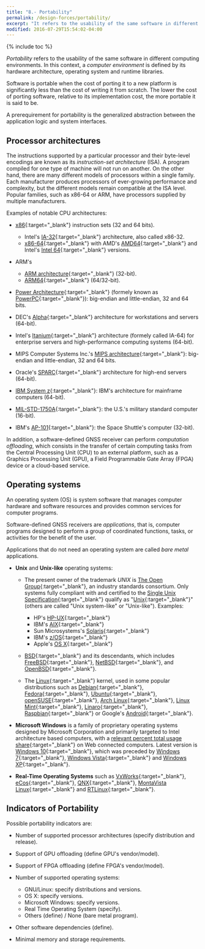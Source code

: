 ```yaml
---
title: "8.- Portability"
permalink: /design-forces/portability/
excerpt: "It refers to the usability of the same software in different environments."
modified: 2016-07-29T15:54:02-04:00
---
```

{% include toc %}

_Portability_  refers to the usability of the same software in different computing environments. In this context, a _computer environment_ is defined by its hardware architecture, operating system and runtime libraries.

Software is portable when the cost of porting it to a new platform is significantly less than the cost of writing it from scratch. The lower the cost of porting software, relative to its implementation cost, the more portable it is said to be.

A prerequirement for portability is the generalized abstraction between the application logic and system interfaces.


## Processor architectures

The instructions supported by a particular processor and their byte-level encodings
are known as its _instruction-set architecture_ (ISA). A program compiled for one
type of machine will not run on another. On the other hand, there are many different models of processors
within a single family. Each manufacturer produces processors of ever-growing performance and complexity,
but the different models remain compatible at the ISA level. Popular families, such as x86-64 or ARM, have processors supplied by multiple manufacturers.

Examples of notable CPU architectures:

* [x86](https://en.wikipedia.org/wiki/X86){:target="_blank"} instruction sets (32 and 64 bits).
  * Intel's [IA-32](https://en.wikipedia.org/wiki/IA-32){:target="_blank"} architecture, also called x86-32.
  * [x86-64](https://en.wikipedia.org/wiki/X86-64){:target="_blank"} with AMD's [AMD64](https://en.wikipedia.org/wiki/X86-64#AMD64){:target="_blank"} and Intel's [Intel 64](https://en.wikipedia.org/wiki/X86-64#Intel_64){:target="_blank"} versions.

* ARM's
   * [ARM architecture](https://en.wikipedia.org/wiki/ARM_architecture){:target="_blank"} (32-bit).
   * [ARM64](https://en.wikipedia.org/wiki/ARM_architecture#64-bit){:target="_blank"} (64/32-bit).

* [Power Architecture](https://en.wikipedia.org/wiki/Power_Architecture){:target="_blank"} (formely known as [PowerPC](https://en.wikipedia.org/wiki/PowerPC){:target="_blank"}): big-endian and little-endian, 32 and 64 bits.

* DEC's [Alpha](https://en.wikipedia.org/wiki/DEC_Alpha){:target="_blank"} architecture for workstations and servers (64-bit).

* Intel's [Itanium](https://en.wikipedia.org/wiki/Itanium){:target="_blank"} architecture (formely called IA-64) for enterprise servers and high-performance computing systems (64-bit).

* MIPS Computer Systems Inc.'s [MIPS architecture](https://en.wikipedia.org/wiki/MIPS_instruction_set){:target="_blank"}: big-endian and little-endian, 32 and 64 bits.

* Oracle's [SPARC](https://en.wikipedia.org/wiki/SPARC){:target="_blank"} architecture for high-end servers (64-bit).

* [IBM System z](https://en.wikipedia.org/wiki/IBM_System_z){:target="_blank"}: IBM's architecture for mainframe computers (64-bit).

* [MIL-STD-1750A](https://en.wikipedia.org/wiki/MIL-STD-1750A){:target="_blank"}: the U.S.'s military standard computer (16-bit).

* IBM's [AP-101](https://en.wikipedia.org/wiki/IBM_AP-101){:target="_blank"}: the Space Shuttle's computer (32-bit).

In addition, a software-defined GNSS receiver can perform _computation offloading_, which consists in the transfer of certain computing tasks from the Central Processing Unit (CPU) to an external platform, such as a Graphics Processing Unit (GPU), a Field Programmable Gate Array (FPGA) device or a cloud-based service.

## Operating systems

An operating system (OS) is system software that manages computer hardware and software resources and provides common services for computer programs.

Software-defined GNSS receivers are _applications_, that is, computer programs designed to perform a group of coordinated functions, tasks, or activities for the benefit of the user.

Applications that do not need an operating system are called _bare metal_ applications.

*  **Unix** and **Unix-like** operating systems:

   * The present owner of the trademark _UNIX_ is [The Open Group](http://www.opengroup.org/){:target="_blank"}, an industry standards consortium. Only systems fully compliant with and certified to the [Single Unix Specification](https://en.wikipedia.org/wiki/Single_UNIX_Specification){:target="_blank"} qualify as "[Unix](https://en.wikipedia.org/wiki/Unix){:target="_blank"}" (others are called "Unix system-like" or "Unix-like"). Examples:
     * HP's [HP-UX](https://en.wikipedia.org/wiki/HP-UX){:target="_blank"}
     * IBM's [AIX](https://en.wikipedia.org/wiki/IBM_AIX){:target="_blank"}
     * Sun Microsystems's [Solaris](https://en.wikipedia.org/wiki/Solaris_(operating_system)){:target="_blank"}
     * IBM's [z/OS](https://en.wikipedia.org/wiki/Z/OS){:target="_blank"}
     * Apple's [OS X](https://en.wikipedia.org/wiki/OS_X){:target="_blank"}

   * [BSD](https://en.wikipedia.org/wiki/Berkeley_Software_Distribution){:target="_blank"} and its descendants, which includes [FreeBSD](https://en.wikipedia.org/wiki/FreeBSD){:target="_blank"}, [NetBSD](https://en.wikipedia.org/wiki/NetBSD){:target="_blank"}, and [OpenBSD](https://en.wikipedia.org/wiki/OpenBSD){:target="_blank"}.

   * The [Linux](https://en.wikipedia.org/wiki/Linux){:target="_blank"} kernel, used in some popular distributions such as [Debian](https://www.debian.org/){:target="_blank"}, [Fedora](https://getfedora.org/){:target="_blank"}, [Ubuntu](http://www.ubuntu.com/){:target="_blank"}, [openSUSE](https://www.opensuse.org/){:target="_blank"}, [Arch Linux](https://www.archlinux.org/){:target="_blank"}, [Linux Mint](https://www.linuxmint.com/){:target="_blank"}, [Linaro](https://en.wikipedia.org/wiki/Linaro){:target="_blank"}, [Raspbian](https://www.raspbian.org/){:target="_blank"} or Google's [Android](https://www.android.com/){:target="_blank"}.

*  **Microsoft Windows** is a family of proprietary operating systems designed by Microsoft Corporation and primarily targeted to Intel architecture based computers, with a [relevant percent total usage share](https://en.wikipedia.org/wiki/Usage_share_of_operating_systems){:target="_blank"} on Web connected computers. Latest version is [Windows 10](https://en.wikipedia.org/wiki/Windows_10){:target="_blank"}, which was preceded by [Windows 7](https://en.wikipedia.org/wiki/Windows_7){:target="_blank"}, [Windows Vista](https://en.wikipedia.org/wiki/Windows_Vista){:target="_blank"} and [Windows XP](https://en.wikipedia.org/wiki/Windows_XP){:target="_blank"}.

* **Real-Time Operating Systems** such as [VxWorks](http://windriver.com/products/vxworks/){:target="_blank"}, [eCos](http://ecos.sourceware.org/){:target="_blank"}, [QNX](http://www.qnx.com/){:target="_blank"}, [MontaVista Linux](http://www.mvista.com/){:target="_blank"} and [RTLinux](http://www.rtlinux.org/){:target="_blank"}.


## Indicators of Portability

Possible portability indicators are:

* Number of supported processor architectures (specify distribution and release).

* Support of GPU offloading (define GPU's vendor/model).

* Support of FPGA offloading (define FPGA's vendor/model).

* Number of supported operating systems:
  - GNU/Linux: specify distributions and versions.
  - OS X: specify versions.
  - Microsoft Windows: specify versions.
  - Real Time Operating System (specify).
  - Others (define) / None (bare metal program).

* Other software dependencies (define).

* Minimal memory and storage requirements.
